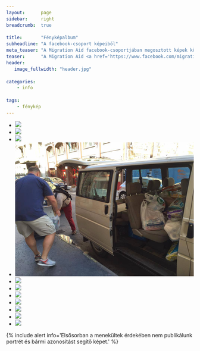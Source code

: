 ```yaml
---
layout:      page
sidebar:     right
breadcrumb:  true

title:       "Fényképalbum"
subheadline: "A facebook-csoport képeiből"
meta_teaser: "A Migration Aid facebook-csoportjában megosztott képek közül válogatunk."
teaser:      "A Migration Aid <a href='https://www.facebook.com/migrationaidhungary'>facebook-csoportjában</a> megosztott képek közül válogatunk."
header:
   image_fullwidth: "header.jpg"

categories:
    - info

tags:
    - fénykép
---
```

<ul class="clearing-thumbs small-block-grid-3" data-clearing>
  <li><a href="{{ site.url }}/images/fenykepalbum/tesco.jpg"><img  data-caption="Tescos szállítmányok a Mozsár utcába, 2015.07.14, köszönjük! " class="th" src="{{ site.url }}/images/fenykepalbum/tesco.jpg"></a></li>
  <li><a href="{{ site.url }}/images/fenykepalbum/11013100_432769040258681_786776435316799466_n.jpg"><img  data-caption="{{ site.url }}" class="th" src="{{ site.url }}/images/fenykepalbum/11013100_432769040258681_786776435316799466_n.jpg"></a></li>
  <li><a href="{{ site.url }}/images/fenykepalbum/11222305_432769060258679_788363300736093969_n.jpg"><img  data-caption="{{ site.url }}" class="th" src="{{ site.url }}/images/fenykepalbum/11222305_432769060258679_788363300736093969_n.jpg"></a></li>
  <li><a href="{{ site.url }}/images/fenykepalbum/11251216_433547423514176_7461326487013615328_n.jpg"><img  data-caption="{{ site.url }}" class="th" src="/images/fenykepalbum/11251216_433547423514176_7461326487013615328_n.jpg"></a></li>
  <li><a href="{{ site.url }}/images/fenykepalbum/11542081_432769110258674_4766558955933792071_n.jpg"><img  data-caption="{{ site.url }}" class="th" src="{{ site.url }}/images/fenykepalbum/11542081_432769110258674_4766558955933792071_n.jpg"></a></li>
  <li><a href="{{ site.url }}/images/fenykepalbum/11666257_432691633599755_9119108585031367156_n.jpg"><img  data-caption="{{ site.url }}" class="th" src="{{ site.url }}/images/fenykepalbum/11666257_432691633599755_9119108585031367156_n.jpg"></a></li>
  <li><a href="{{ site.url }}/images/fenykepalbum/11700864_433547426847509_3326710364897523936_n.jpg"><img  data-caption="{{ site.url }}" class="th" src="{{ site.url }}/images/fenykepalbum/11700864_433547426847509_3326710364897523936_n.jpg"></a></li>
  <li><a href="{{ site.url }}/images/fenykepalbum/11707495_433547416847510_2624323640464172687_n.jpg"><img  data-caption="{{ site.url }}" class="th" src="{{ site.url }}/images/fenykepalbum/11707495_433547416847510_2624323640464172687_n.jpg"></a></li>
  <li><a href="{{ site.url }}/images/fenykepalbum/11709491_433288570206728_1106966561491838342_n.jpg"><img  data-caption="{{ site.url }}" class="th" src="{{ site.url }}/images/fenykepalbum/11709491_433288570206728_1106966561491838342_n.jpg"></a></li>
  <li><a href="{{ site.url }}/images/fenykepalbum/11742901_433289710206614_7872118712604355046_n.jpg"><img  data-caption="{{ site.url }}" class="th" src="{{ site.url }}/images/fenykepalbum/11742901_433289710206614_7872118712604355046_n.jpg"></a></li>
  <li><a href="{{ site.url }}/images/fenykepalbum/11745545_433404536861798_5018917902285212398_n.jpg"><img  data-caption="{{ site.url }}" class="th" src="{{ site.url }}/images/fenykepalbum/11745545_433404536861798_5018917902285212398_n.jpg"></a></li>
</ul>

{% include alert info='Elsősorban a menekültek érdekében nem publikálunk portrét és bármi azonosítást segítő képet.' %}

